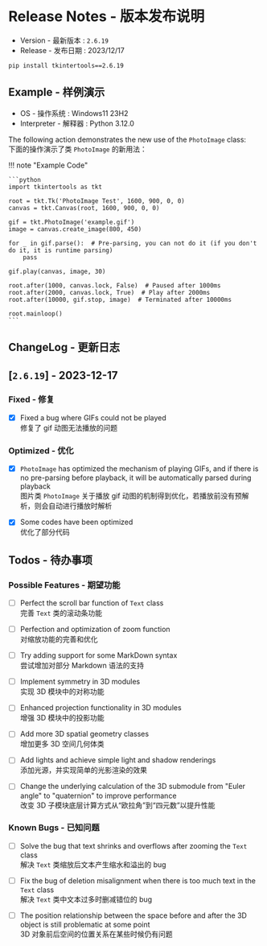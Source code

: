 Release Notes - 版本发布说明
===========================

* Version - 最新版本 : `2.6.19`
* Release - 发布日期 : 2023/12/17

```
pip install tkintertools==2.6.19
```

Example - 样例演示
-----------------

* OS - 操作系统 : Windows11 23H2
* Interpreter - 解释器 : Python 3.12.0

The following action demonstrates the new use of the `PhotoImage` class:  
下面的操作演示了类 `PhotoImage` 的新用法：

!!! note "Example Code"

    ```python
    import tkintertools as tkt

    root = tkt.Tk('PhotoImage Test', 1600, 900, 0, 0)
    canvas = tkt.Canvas(root, 1600, 900, 0, 0)

    gif = tkt.PhotoImage('example.gif')
    image = canvas.create_image(800, 450)

    for _ in gif.parse():  # Pre-parsing, you can not do it (if you don't do it, it is runtime parsing)
        pass

    gif.play(canvas, image, 30)

    root.after(1000, canvas.lock, False)  # Paused after 1000ms
    root.after(2000, canvas.lock, True)  # Play after 2000ms
    root.after(10000, gif.stop, image)  # Terminated after 10000ms

    root.mainloop()
    ```

ChangeLog - 更新日志
-------------------

[`2.6.19`] - 2023-12-17
-----------------------

### Fixed - 修复

- [X] Fixed a bug where GIFs could not be played  
修复了 gif 动图无法播放的问题

### Optimized - 优化

- [X] `PhotoImage` has optimized the mechanism of playing GIFs, and if there is no pre-parsing before playback, it will be automatically parsed during playback  
图片类 `PhotoImage` 关于播放 gif 动图的机制得到优化，若播放前没有预解析，则会自动进行播放时解析

- [X] Some codes have been optimized  
优化了部分代码

Todos - 待办事项
---------------

### Possible Features - 期望功能

- [ ] Perfect the scroll bar function of `Text` class  
完善 `Text` 类的滚动条功能

- [ ] Perfection and optimization of zoom function  
对缩放功能的完善和优化

- [ ] Try adding support for some MarkDown syntax  
尝试增加对部分 Markdown 语法的支持

- [ ] Implement symmetry in 3D modules  
实现 3D 模块中的对称功能

- [ ] Enhanced projection functionality in 3D modules  
增强 3D 模块中的投影功能

- [ ] Add more 3D spatial geometry classes  
增加更多 3D 空间几何体类

-  [ ] Add lights and achieve simple light and shadow renderings  
添加光源，并实现简单的光影渲染的效果

- [ ] Change the underlying calculation of the 3D submodule from "Euler angle" to "quaternion" to improve performance  
改变 3D 子模块底层计算方式从“欧拉角”到“四元数”以提升性能

### Known Bugs - 已知问题

- [ ] Solve the bug that text shrinks and overflows after zooming the `Text` class  
解决 `Text` 类缩放后文本产生缩水和溢出的 bug

- [ ] Fix the bug of deletion misalignment when there is too much text in the `Text` class  
解决 `Text` 类中文本过多时删减错位的 bug

- [ ] The position relationship between the space before and after the 3D object is still problematic at some point  
3D 对象前后空间的位置关系在某些时候仍有问题
